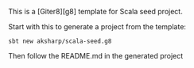 This is a [Giter8][g8] template for Scala seed project. 

[comment]: <> (It will generate a Scala project that will include)

[comment]: <> (1&#41; gRPC server wireup )

[comment]: <> (2&#41; reference to plugin to generate all required testing &#40;currently only accessible in private snapshot&#41;)

[comment]: <> (3&#41; TBD more info in )

Start with this to generate a project from the template:
```
sbt new aksharp/scala-seed.g8
```

Then follow the README.md in the generated project

